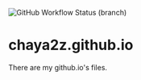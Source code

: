 ![GitHub Workflow Status (branch)](https://img.shields.io/github/workflow/status/chaya2z/chaya2z.github.io/node-ci/develop?style=for-the-badge)

# chaya2z.github.io

There are my github.io's files.

